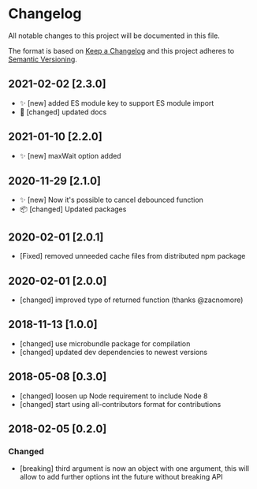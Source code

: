 # Changelog

All notable changes to this project will be documented in this file.

The format is based on [Keep a Changelog](http://keepachangelog.com/en/1.0.0/)
and this project adheres to [Semantic Versioning](http://semver.org/spec/v2.0.0.html).

## 2021-02-02 [2.3.0]
- ✨ [new] added ES module key to support ES module import
- 📝 [changed] updated docs

## 2021-01-10 [2.2.0]

- ✨ [new] maxWait option added

## 2020-11-29 [2.1.0]

- ✨ [new] Now it's possible to cancel debounced function
- 📦 [changed] Updated packages

## 2020-02-01 [2.0.1]

- [Fixed] removed unneeded cache files from distributed npm package

## 2020-02-01 [2.0.0]

- [changed] improved type of returned function (thanks @zacnomore)

## 2018-11-13 [1.0.0]

- [changed] use microbundle package for compilation
- [changed] updated dev dependencies to newest versions

## 2018-05-08 [0.3.0]

- [changed] loosen up Node requirement to include Node 8
- [changed] start using all-contributors format for contributions

## 2018-02-05 [0.2.0]

### Changed

- [breaking] third argument is now an object with one argument, this will allow to add further options int the future without breaking API
